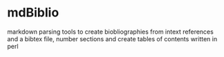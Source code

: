 # mdBiblio
markdown parsing tools to create biobliographies from intext references and a bibtex file, number sections and create tables of contents written in perl
